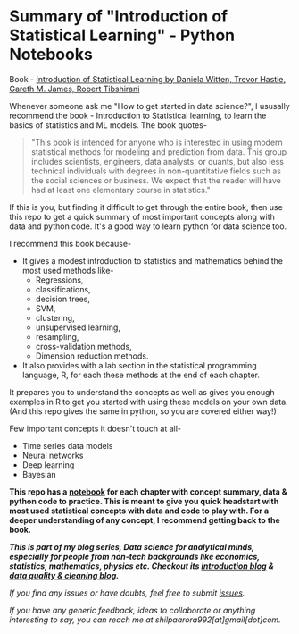 # Summary of "Introduction of Statistical Learning" - Python Notebooks

Book - [Introduction of Statistical Learning by Daniela Witten, Trevor Hastie, Gareth M. James, Robert Tibshirani](https://www.ime.unicamp.br/~dias/Intoduction%20to%20Statistical%20Learning.pdf)

Whenever someone ask me "How to get started in data science?", I ususally recommend the book - Introduction to Statistical learning, to learn the basics of statistics and ML models. The book quotes-

> "This book is intended for anyone who is interested in using modern statistical methods for modeling and prediction from data. This group includes scientists, engineers, data analysts, or quants, but also less technical individuals with degrees in non-quantitative fields such as the social sciences or business. We expect that the reader will have had at least one elementary course in statistics."

If this is you, but finding it difficult to get through the entire book, then use this repo to get a quick summary of most important concepts along with data and python code. It's a good way to learn python for data science too.

I recommend this book because- 

- It gives a modest introduction to statistics and mathematics behind the most used methods like-
    - Regressions,
    - classifications,
    - decision trees,
    - SVM,
    - clustering,
    - unsupervised learning,
    - resampling,
    - cross-validation methods,
    - Dimension reduction methods.
- It also provides with a lab section in the statistical programming language, R, for each these methods at the end of each chapter.

It prepares you to understand the concepts as well as gives you enough examples in R to get you started with using these models on your own data. 
(And this repo gives the same in python, so you are covered either way!)

Few important concepts it doesn't touch at all-

- Time series data models
- Neural networks
- Deep learning
- Bayesian


**This repo has a [notebook](https://github.com/shilpa9a/Introduction_to_statistical_learning_Summary_Python/tree/master/notebook) for each chapter with concept summary, data & python code to practice. This is meant to give you quick headstart with most used statistical concepts with data and code to play with. For a deeper understanding of any concept, I recommend getting back to the book.**

***This is part of my blog series, Data science for analytical minds, especially for people from non-tech backgrounds like economics, statistics, mathematics, physics etc. Checkout its [introduction blog](https://towardsdatascience.com/data-science-for-analytical-minds-introduction-8900b8d2477f) & [data quality & cleaning blog](https://towardsdatascience.com/dirty-data-quality-assessment-cleaning-measures-39efb90ad734).***

*If you find any issues or have doubts, feel free to submit [issues](https://github.com/shilpa9a/Introduction_to_statistical_learning_Summary_Python/issues).*

*If you have any generic feedback, ideas to collaborate or anything interesting to say, you can reach me at shilpaarora992[at]gmail[dot]com.*
